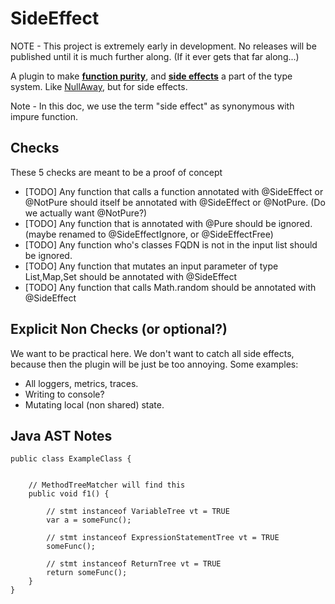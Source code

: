 # SideEffect

NOTE - This project is extremely early in development. No releases will be published until it is much further along. (If it ever gets that far along...)

A plugin to make **[function purity](https://en.m.wikipedia.org/wiki/Pure_function)**, and **[side effects](https://en.m.wikipedia.org/wiki/Side_effect_(computer_science))** a part of the type system. Like [NullAway](https://github.com/uber/nullaway), but for side effects.


Note - In this doc, we use the term "side effect" as synonymous with impure function.


## Checks

These 5 checks are meant to be a proof of concept 

* [TODO] Any function that calls a function annotated with @SideEffect or @NotPure should itself be annotated with @SideEffect or @NotPure. (Do we actually want @NotPure?)
* [TODO] Any function that is annotated with @Pure should be ignored. (maybe renamed to @SideEffectIgnore, or @SideEffectFree)
* [TODO] Any function who's classes FQDN is not in the input list should be ignored.
* [TODO] Any function that mutates an input parameter of type List,Map,Set should be annotated with @SideEffect
* [TODO] Any function that calls Math.random should be annotated with @SideEffect



## Explicit Non Checks (or optional?)
We want to be practical here. We don't want to catch all side effects, because then the plugin will be just be too annoying. Some examples:

* All loggers, metrics, traces.
* Writing to console?
* Mutating local (non shared) state.




## Java AST Notes

```
public class ExampleClass {
    
    
    // MethodTreeMatcher will find this
    public void f1() {
        
        // stmt instanceof VariableTree vt = TRUE
        var a = someFunc();
        
        // stmt instanceof ExpressionStatementTree vt = TRUE
        someFunc();
        
        // stmt instanceof ReturnTree vt = TRUE
        return someFunc();
    }
}
```